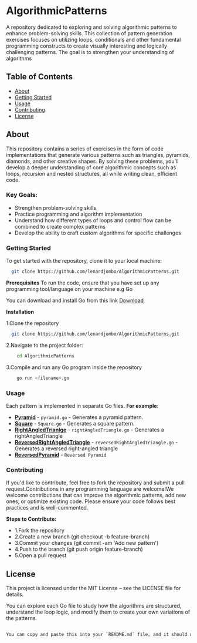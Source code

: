 # AlgorithmicPatterns

A repository dedicated to exploring and solving algorithmic patterns to enhance problem-solving skills. This collection of pattern generation exercises focuses on utilizing loops, conditionals and other fundamental programming constructs to create visually interesting and logically challenging patterns. The goal is to strengthen your understanding of algorithms

## Table of Contents

- [About](#about)
- [Getting Started](#getting-started)
- [Usage](#usage)
- [Contributing](#contributing)
- [License](#license)

## About

This repository contains a series of exercises in the form of code implementations that generate various patterns such as triangles, pyramids, diamonds, and other creative shapes. By solving these problems, you'll develop a deeper understanding of core algorithmic concepts such as loops, recursion and nested structures, all while writing clean, efficient code.

### Key Goals:
- Strengthen problem-solving skills
- Practice programming and algorithm implementation
- Understand how different types of loops and control flow can be combined to create complex patterns
- Develop the ability to craft custom algorithms for specific challenges

### Getting Started

To get started with the repository, clone it to your local machine:

  ```bash
    git clone https://github.com/lenardjombo/AlgorithmicPatterns.git
```

**Prerequisites**
To run the code, ensure that you have set up any programming tool/language on your machine e.g Go

You can download and install Go from this link [Download](https://go.dev/doc/install)

**Installation**

1.Clone the repository
```bash
  git clone https://github.com/lenardjombo/AlgorithmicPatterns.git
```
2.Navigate to the project folder:
```bash
    cd AlgorithmicPatterns
```
3.Compile and run any Go program inside the repository
```bash
    go run <filename>.go
```
### Usage
Each pattern is implemented in separate Go files. **For example**:
- **[Pyramid](https://github.com/lenardjombo/AlgorithmicPatterns/blob/main/Pyramid.go)** - `pyramid.go` - Generates a pyramid pattern.
- **[Square](https://github.com/lenardjombo/AlgorithmicPatterns/blob/main/Square.java)** - `Square.go` - Generates a square pattern.
- **[RightAngledTrianlge](https://github.com/lenardjombo/AlgorithmicPatterns/blob/main/rightAngledTriangle.go)** - `rightAngledTriangle.go` - Generates a rightAngledTriangle
- **[ReversedRightAngledTriangle](https://github.com/lenardjombo/AlgorithmicPatterns/blob/main/rightAngledTriangle.go)** - `reversedRightAngledTriangle.go` - Generates a reversed right-angled triangle
- **[ReversedPyramid](https://github.com/lenardjombo/AlgorithmicPatterns/blob/main/reversedPyramid.js)** - `Reversed Pyramid`

### Contributing
If you'd like to contribute, feel free to fork the repository and submit a pull request.Contributions in any programming language are welcome!We welcome contributions that can improve the algorithmic patterns, add new ones, or optimize existing code. Please ensure your code follows best practices and is well-commented.

**Steps to Contribute:**
- 1.Fork the repository
- 2.Create a new branch (git checkout -b feature-branch)
- 3.Commit your changes (git commit -am 'Add new pattern')
- 4.Push to the branch (git push origin feature-branch)
- 5.Open a pull request

## License
This project is licensed under the MIT License – see the LICENSE file for details.

You can explore each Go file to study how the algorithms are structured, understand the loop logic, and modify them to create your own variations of the patterns.
```bash
    
You can copy and paste this into your `README.md` file, and it should work perfectly! Let me know if you need further adjustments.
```
